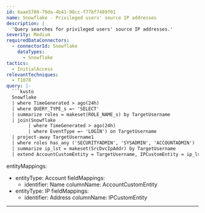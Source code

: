 ```yaml
---
id: 6aae5700-79da-4b41-98cc-f77bf7489f01
name: Snowflake - Privileged users' source IP addresses
description: |
  'Query searches for privileged users' source IP addresses.'
severity: Medium
requiredDataConnectors:
  - connectorId: Snowflake
    dataTypes:
      - Snowflake
tactics:
  - InitialAccess
relevantTechniques:
  - T1078
query: |-
  ```kusto
  Snowflake
  | where TimeGenerated > ago(24h)
  | where QUERY_TYPE_s =~ 'SELECT'
  | summarize roles = makeset(ROLE_NAME_s) by TargetUsername
  | join(Snowflake
        | where TimeGenerated > ago(24h)
        | where EventType =~ 'LOGIN') on TargetUsername
  | project-away TargetUsername1
  | where roles has_any ('SECURITYADMIN', 'SYSADMIN', 'ACCOUNTADMIN')
  | summarize ip_lst = makeset(SrcDvcIpAddr) by TargetUsername
  | extend AccountCustomEntity = TargetUsername, IPCustomEntity = ip_lst
  ```
entityMappings:
  - entityType: Account
    fieldMappings:
      - identifier: Name
        columnName: AccountCustomEntity
  - entityType: IP
    fieldMappings:
      - identifier: Address
        columnName: IPCustomEntity
---
```


